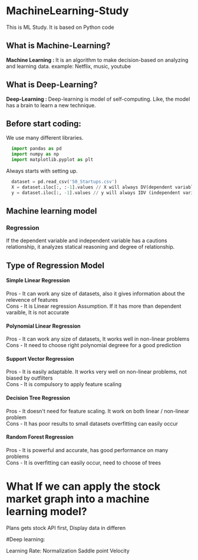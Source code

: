# MachineLearning-Study
This is ML Study. It is based on Python code


## What is Machine-Learning?
<b>Machine Learning : </b>It is an algorithm to make decision-based on analyzing and learning data.
example: Netflix, music, youtube

## What is Deep-Learning?
<b>Deep-Learning : </b> Deep-learning is model of self-computing. Like, the model has a brain to learn a new technique.


## Before start coding:
We use many different libraries.
```python
  import pandas as pd
  import numpy as np
  import matplotlib.pyplot as plt
 ```
  
Always starts with setting up.
```python
  dataset = pd.read_csv('50_Startups.csv')
  X = dataset.iloc[:, :-1].values // X will always DV(dependent variable)
  y = dataset.iloc[:, -1].values // y will always IDV (independent variable)
```

## Machine learning model
### Regression
If the dependent variable and independent variable has a cautions relationship, it analyzes statical reasoning and degree of relationship.

## Type of Regression Model

#### Simple Linear Regression
Pros - It can work any size of datasets, also it gives information about the relevence of features <br/>
Cons - It is Linear regression Assumption. If it has more than dependent varaible, It is not accurate

#### Polynomial Linear Regression
Pros - It can work any size of datasets, It works well in non-linear problems <br/>
Cons - It need to choose right polynomial degreee for a good prediction

#### Support Vector Regression
Pros - It is easily adaptable. It works very well on non-linear problems, not biased by outfilters <br/>
Cons - It is compulsory to apply feature scaling

#### Decision Tree Regression
Pros - It doesn't need for feature scaling. It work on both linear / non-linear problem <br/>
Cons - It has poor results to small datasets overfitting can easily occur

#### Random Forest Regression
Pros - It is powerful and accurate, has good performance on many problems <br/>
Cons - It is overfitting can easily occur, need to choose of trees


# What If we can apply the stock market graph into a machine learning model?
Plans gets stock API first,
Display data in differen





#Deep learning: 

Learning Rate:
Normalization
Saddle point
Velocity

